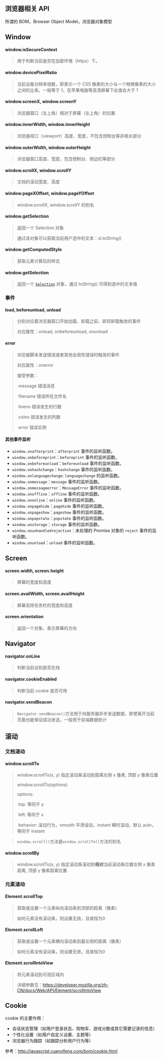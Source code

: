 ## 浏览器相关 API

所谓的 BOM，Browser Object Model，浏览器对象模型



## Window



#### window.isSecureContext

> 用于判断当前是否在加密环境（https）下。



#### window.devicePixelRatio

> 当前设备分辨率倍数，即表示一个 CSS 像素的大小与一个物理像素的大小之间的比率。一般等于 1，在苹果电脑等高清屏幕下此值会大于 1



#### window.screenX, window.screenY

> 浏览器窗口（左上角）相对于屏幕（左上角）的位置



#### window.innerWidth, window.innerHeight

> 浏览器视口（viewport）高度、宽度，不包含控制台等非相关部分



#### window.outerWidth, window.outerHeight

> 浏览器窗口高度、宽度，包含控制台、侧边栏等部分



#### window.scrollX, window.scrollY

> 文档的滚动宽度、高度



#### window.pageXOffset, window.pageYOffset

> window.scrollX, window.scrollY 的别名



#### window.getSelection

> 返回一个  Selection 对象
>
> 通过该对象可以获取当前用户选中的文本：sl.toString()



#### window.getComputedStyle

> 获取元素计算后的样式



#### window.getSelection

>  返回一个 [`Selection`](https://developer.mozilla.org/en-US/docs/Web/API/Selection) 对象，通过 toString() 可得到选中的文本值



### 事件



#### load, beforeunload, unload

> 分别对应着浏览器窗口开始加载、卸载之前、即将卸载触发的事件
>
> 对应属性：onload, onbeforeunload, onunload



#### error

> 浏览器脚本发送错误或者其他全局性错误时触发的事件
>
> 对应属性：onerror
>
> 接受参数：
>
> ​	message 错误消息
>
> ​	filename 错误所在文件名
>
> ​	lineno 错误发生的行数
>
> ​	colno 错误发生的列数
>
> ​	error 错误实例



#### 其他事件监听

- `window.onafterprint`：`afterprint` 事件的监听函数。
- `window.onbeforeprint`：`beforeprint` 事件的监听函数。
- `window.onbeforeunload`：`beforeunload` 事件的监听函数。
- `window.onhashchange`：`hashchange` 事件的监听函数。
- `window.onlanguagechange`: `languagechange` 的监听函数。
- `window.onmessage`：`message` 事件的监听函数。
- `window.onmessageerror`：`MessageError` 事件的监听函数。
- `window.onoffline`：`offline` 事件的监听函数。
- `window.ononline`：`online` 事件的监听函数。
- `window.onpagehide`：`pagehide` 事件的监听函数。
- `window.onpageshow`：`pageshow` 事件的监听函数。
- `window.onpopstate`：`popstate` 事件的监听函数。
- `window.onstorage`：`storage` 事件的监听函数。
- `window.onunhandledrejection`：未处理的 Promise 对象的 `reject` 事件的监听函数。
- `window.onunload`：`unload` 事件的监听函数。



## Screen



#### screen.width, screen.height

> 屏幕的宽度和高度



#### screen.availWidth, screen.availHeight

>  屏幕去除任务栏的宽度和高度



#### screen.orientation

> 返回一个对象，表示屏幕的方向





## Navigator



#### navigator.onLine

> 判断当前设别是否在线



#### navigator.cookieEnabled

> 判断当前 cookie 是否可用



#### navigator.sendBeacon

> `Navigator.sendBeacon()`方法用于向服务器异步发送数据，即使离开当前页面也能保证成功发送，一般用于前端数据统计





## 滚动



### 文档滚动

#### window.scrollTo

> window.scrollTo(x, y) 指定滚动条滚动到距离左侧 x 像素, 顶部 y 像素位置
>
> window.scrollTo(options)
>
> options:
>
> ​	top: 等同于 y
>
> ​	left: 等同于 x
>
> ​	behavior: 滚动行为，smooth 平滑滚动，instant 瞬时滚动，默认 auto，等同于 instant

> `window.scroll()`方法是`window.scrollTo()`方法的别名



#### window.scrollBy

> window.scrollTo(x, y) 指定滚动条滚动到**相对**当前滚动条位置左侧 x 像素距离, 顶部 y 像素距离位置



### 元素滚动

#### Element.scrollTop

> 获取或设置一个元素纵向滚动条到顶部的距离（像素）
>
> 如何元素没有滚动条，则设置无效，且值恒为0



#### Element.scrollLeft

> 获取或设置一个元素横向滚动条到最左侧的距离（像素）
>
> 如何元素没有滚动条，则设置无效，且值恒为0



#### Element.scrollIntoView

> 将元素滚动到可视区域内
>
> 详细参数见：<https://developer.mozilla.org/zh-CN/docs/Web/API/Element/scrollIntoView>





## Cookie

cookie 的主要作用：

* 会话状态管理（如用户登录状态、购物车、游戏分数或其它需要记录的信息）
* 个性化设置（如用户自定义设置、主题等）
* 浏览器行为跟踪（如跟踪分析用户行为等）

参考：<http://javascript.ruanyifeng.com/bom/cookie.html>